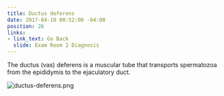 ```yaml
---
title: Ductus deferens
date: 2017-04-10 00:52:00 -04:00
position: 26
links:
- link_text: Go Back
  slide: Exam Room 2 Diagnosis
---
```


The ductus (vas) deferens is a muscular tube that transports spermatozoa from the epididymis to the ejaculatory duct.

![ductus-deferens.png](/uploads/ductus-deferens.png)